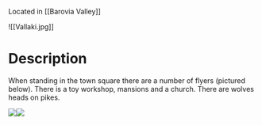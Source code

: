 Located in [[Barovia Valley]]

![[Vallaki.jpg]]
# Description
When standing in the town square there are a number of flyers (pictured below). There is a toy workshop, mansions and a church. There are wolves heads on pikes. 


  
![](https://lh7-rt.googleusercontent.com/docsz/AD_4nXdt4XquPcLIf08Wam86I8o_XHKj98lECgKrCf0swUhQW38SXlUcP1yLCmE3OgV-YvneFsHDUDDMHX9hwVGgfLjPtgP6e42OeVLAzRD7snHVgAW8BDLepqrZYAwKZbD8EG2iLSgIwg?key=IoCcj0XJpIESVmMlYOVTJQ)![](https://lh7-rt.googleusercontent.com/docsz/AD_4nXexk8myOWtoMPrW5Za1anZcj7ATqnN4xynsveXjelT-dIZjX8gqn8RZ4DxW_VChfIpnEeOxsR0ZN7K6WNsxskeqpb7e3zv_s_Tw9CU-IItBEPJHg2V3s6URldZDWX_7SohIQBRbhQ?key=IoCcj0XJpIESVmMlYOVTJQ)
